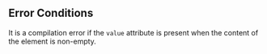 ## Error Conditions

It is a compilation error if the `value` attribute is present when the content of the element is non-empty.
